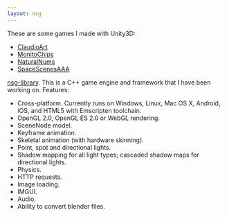 ```yaml
---
layout: nsg
---
```


These are some games I made with Unity3D:

- [ClaudioArt](http://woodjazz.github.io/ClaudioArt/)
- [MonitoChips](http://woodjazz.github.io/MonitoChips/)
- [NaturalNums](http://woodjazz.github.io/NaturalNums/)
- [SpaceScenesAAA](http://woodjazz.github.io/SpaceScenesAAA/)



[nsg-library](https://github.com/woodjazz/nsg-library). This is a C++ game engine and framework that I have been working on. Features:

- Cross-platform. Currently runs on Windows, Linux, Mac OS X, Android, iOS, and HTML5 with Emscripten toolchain.
- OpenGL 2.0, OpenGL ES 2.0 or WebGL rendering.
- SceneNode model.
- Keyframe animation.
- Skeletal animation (with hardware skinning).
- Point, spot and directional lights.
- Shadow mapping for all light types; cascaded shadow maps for directional lights.
- Physics.
- HTTP requests.
- Image loading.
- IMGUI.
- Audio.
- Ability to convert blender files.
